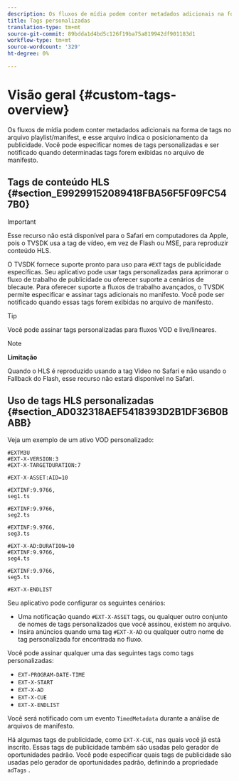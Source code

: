 ```yaml
---
description: Os fluxos de mídia podem conter metadados adicionais na forma de tags no arquivo playlist/manifest, e esse arquivo indica o posicionamento da publicidade. Você pode especificar nomes de tags personalizadas e ser notificado quando determinadas tags forem exibidas no arquivo de manifesto.
title: Tags personalizadas
translation-type: tm+mt
source-git-commit: 89bdda1d4bd5c126f19ba75a819942df901183d1
workflow-type: tm+mt
source-wordcount: '329'
ht-degree: 0%

---
```



# Visão geral {#custom-tags-overview}

Os fluxos de mídia podem conter metadados adicionais na forma de tags no arquivo playlist/manifest, e esse arquivo indica o posicionamento da publicidade. Você pode especificar nomes de tags personalizadas e ser notificado quando determinadas tags forem exibidas no arquivo de manifesto.

## Tags de conteúdo HLS {#section_E99299152089418FBA56F5F09FC547B0}

>[!IMPORTANT]
>
>Esse recurso não está disponível para o Safari em computadores da Apple, pois o TVSDK usa a tag de vídeo, em vez de Flash ou MSE, para reproduzir conteúdo HLS.

O TVSDK fornece suporte pronto para uso para `#EXT` tags de publicidade específicas. Seu aplicativo pode usar tags personalizadas para aprimorar o fluxo de trabalho de publicidade ou oferecer suporte a cenários de blecaute. Para oferecer suporte a fluxos de trabalho avançados, o TVSDK permite especificar e assinar tags adicionais no manifesto. Você pode ser notificado quando essas tags forem exibidas no arquivo de manifesto.

>[!TIP]
>
>Você pode assinar tags personalizadas para fluxos VOD e live/lineares.

>[!NOTE]
>
>**Limitação**
>
>Quando o HLS é reproduzido usando a tag Vídeo no Safari e não usando o Fallback do Flash, esse recurso não estará disponível no Safari.

## Uso de tags HLS personalizadas {#section_AD032318AEF5418393D2B1DF36B0BABB}

Veja um exemplo de um ativo VOD personalizado:

```
#EXTM3U
#EXT-X-VERSION:3
#EXT-X-TARGETDURATION:7
 
#EXT-X-ASSET:AID=10
 
#EXTINF:9.9766,
seg1.ts
 
#EXTINF:9.9766,
seg2.ts
 
#EXTINF:9.9766,
seg3.ts
 
#EXT-X-AD:DURATION=10
#EXTINF:9.9766,
seg4.ts
 
#EXTINF:9.9766,
seg5.ts
 
#EXT-X-ENDLIST
```

Seu aplicativo pode configurar os seguintes cenários:

* Uma notificação quando `#EXT-X-ASSET` tags, ou qualquer outro conjunto de nomes de tags personalizados que você assinou, existem no arquivo.
* Insira anúncios quando uma tag `#EXT-X-AD` ou qualquer outro nome de tag personalizada for encontrada no fluxo.

Você pode assinar qualquer uma das seguintes tags como tags personalizadas:

* `EXT-PROGRAM-DATE-TIME`
* `EXT-X-START`
* `EXT-X-AD`
* `EXT-X-CUE`
* `EXT-X-ENDLIST`

Você será notificado com um evento `TimedMetadata` durante a análise de arquivos de manifesto.

Há algumas tags de publicidade, como `EXT-X-CUE`, nas quais você já está inscrito. Essas tags de publicidade também são usadas pelo gerador de oportunidades padrão. Você pode especificar quais tags de publicidade são usadas pelo gerador de oportunidades padrão, definindo a propriedade `adTags` .